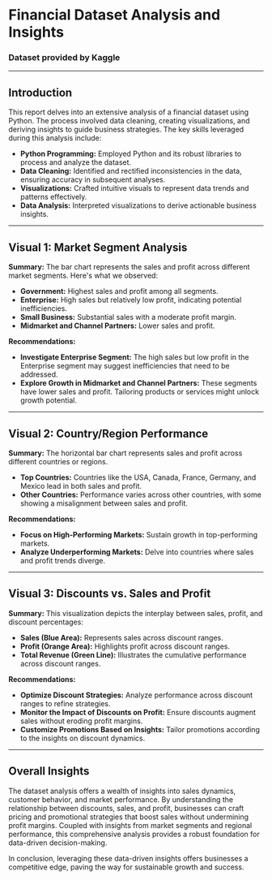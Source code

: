 
# Financial Dataset Analysis and Insights
### Dataset provided by Kaggle
---

## Introduction

This report delves into an extensive analysis of a financial dataset using Python. The process involved data cleaning, creating visualizations, and deriving insights to guide business strategies. The key skills leveraged during this analysis include:

- **Python Programming:** Employed Python and its robust libraries to process and analyze the dataset.
- **Data Cleaning:** Identified and rectified inconsistencies in the data, ensuring accuracy in subsequent analyses.
- **Visualizations:** Crafted intuitive visuals to represent data trends and patterns effectively.
- **Data Analysis:** Interpreted visualizations to derive actionable business insights.

---

## Visual 1: Market Segment Analysis

**Summary:**
The bar chart represents the sales and profit across different market segments. Here's what we observed:
- **Government:** Highest sales and profit among all segments.
- **Enterprise:** High sales but relatively low profit, indicating potential inefficiencies.
- **Small Business:** Substantial sales with a moderate profit margin.
- **Midmarket and Channel Partners:** Lower sales and profit.

**Recommendations:**
- **Investigate Enterprise Segment:** The high sales but low profit in the Enterprise segment may suggest inefficiencies that need to be addressed.
- **Explore Growth in Midmarket and Channel Partners:** These segments have lower sales and profit. Tailoring products or services might unlock growth potential.

---

## Visual 2: Country/Region Performance

**Summary:**
The horizontal bar chart represents sales and profit across different countries or regions. 
- **Top Countries:** Countries like the USA, Canada, France, Germany, and Mexico lead in both sales and profit.
- **Other Countries:** Performance varies across other countries, with some showing a misalignment between sales and profit.


**Recommendations:**
- **Focus on High-Performing Markets:** Sustain growth in top-performing markets.
- **Analyze Underperforming Markets:** Delve into countries where sales and profit trends diverge.

---

## Visual 3: Discounts vs. Sales and Profit

**Summary:**
This visualization depicts the interplay between sales, profit, and discount percentages:
- **Sales (Blue Area):** Represents sales across discount ranges.
- **Profit (Orange Area):** Highlights profit across discount ranges.
- **Total Revenue (Green Line):** Illustrates the cumulative performance across discount ranges.


**Recommendations:**
- **Optimize Discount Strategies:** Analyze performance across discount ranges to refine strategies.
- **Monitor the Impact of Discounts on Profit:** Ensure discounts augment sales without eroding profit margins.
- **Customize Promotions Based on Insights:** Tailor promotions according to the insights on discount dynamics.

---

## Overall Insights

The dataset analysis offers a wealth of insights into sales dynamics, customer behavior, and market performance. By understanding the relationship between discounts, sales, and profit, businesses can craft pricing and promotional strategies that boost sales without undermining profit margins. Coupled with insights from market segments and regional performance, this comprehensive analysis provides a robust foundation for data-driven decision-making.

In conclusion, leveraging these data-driven insights offers businesses a competitive edge, paving the way for sustainable growth and success.







